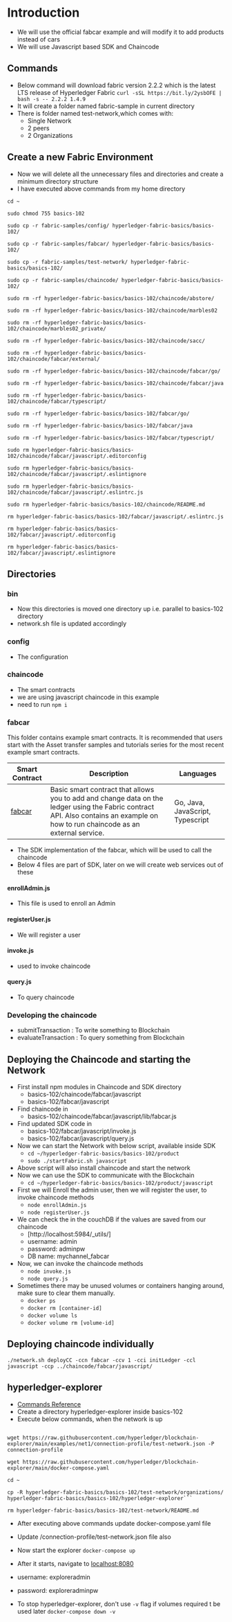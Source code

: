 # Introduction

- We will use the official fabcar example and will modify it to add products instead of cars
- We will use Javascript based SDK and Chaincode

## Commands

- Below command will download fabric version 2.2.2 which is the latest LTS release of Hyperledger Fabric
  `curl -sSL https://bit.ly/2ysbOFE | bash -s -- 2.2.2 1.4.9`
- It will create a folder named fabric-sample in current directory
- There is folder named test-network,which comes with:
  - Single Network
  - 2 peers
  - 2 Organizations

## Create a new Fabric Environment

- Now we will delete all the unnecessary files and directories and create a minimum directory structure
- I have executed above commands from my home directory

`cd ~`

`sudo chmod 755 basics-102`

`sudo cp -r fabric-samples/config/ hyperledger-fabric-basics/basics-102/`

`sudo cp -r fabric-samples/fabcar/ hyperledger-fabric-basics/basics-102/`

`sudo cp -r fabric-samples/test-network/ hyperledger-fabric-basics/basics-102/`

`sudo cp -r fabric-samples/chaincode/ hyperledger-fabric-basics/basics-102/`

`sudo rm -rf hyperledger-fabric-basics/basics-102/chaincode/abstore/`

`sudo rm -rf hyperledger-fabric-basics/basics-102/chaincode/marbles02`

`sudo rm -rf hyperledger-fabric-basics/basics-102/chaincode/marbles02_private/`

`sudo rm -rf hyperledger-fabric-basics/basics-102/chaincode/sacc/`

`sudo rm -rf hyperledger-fabric-basics/basics-102/chaincode/fabcar/external/`

`sudo rm -rf hyperledger-fabric-basics/basics-102/chaincode/fabcar/go/`

`sudo rm -rf hyperledger-fabric-basics/basics-102/chaincode/fabcar/java`

`sudo rm -rf hyperledger-fabric-basics/basics-102/chaincode/fabcar/typescript/`

`sudo rm -rf hyperledger-fabric-basics/basics-102/fabcar/go/`

`sudo rm -rf hyperledger-fabric-basics/basics-102/fabcar/java`

`sudo rm -rf hyperledger-fabric-basics/basics-102/fabcar/typescript/`

`sudo rm hyperledger-fabric-basics/basics-102/chaincode/fabcar/javascript/.editorconfig`

`sudo rm hyperledger-fabric-basics/basics-102/chaincode/fabcar/javascript/.eslintignore`

`sudo rm hyperledger-fabric-basics/basics-102/chaincode/fabcar/javascript/.eslintrc.js`

`sudo rm hyperledger-fabric-basics/basics-102/chaincode/README.md`

`rm hyperledger-fabric-basics/basics-102/fabcar/javascript/.eslintrc.js`

`rm hyperledger-fabric-basics/basics-102/fabcar/javascript/.editorconfig`

`rm hyperledger-fabric-basics/basics-102/fabcar/javascript/.eslintignore`

## Directories

### bin

- Now this directories is moved one directory up i.e. parallel to basics-102 directory
- network.sh file is updated accordingly

### config

- The configuration

### chaincode

- The smart contracts
- we are using javascript chaincode in this example
- need to run `npm i`

### fabcar

This folder contains example smart contracts. It is recommended that users start with the Asset transfer samples and tutorials series for the most recent example smart contracts.

| **Smart Contract** | **Description**                                                                                                                                                                   | **Languages**                    |
| ------------------ | --------------------------------------------------------------------------------------------------------------------------------------------------------------------------------- | -------------------------------- |
| [fabcar](fabcar)   | Basic smart contract that allows you to add and change data on the ledger using the Fabric contract API. Also contains an example on how to run chaincode as an external service. | Go, Java, JavaScript, Typescript |

- The SDK implementation of the fabcar, which will be used to call the chaincode
- Below 4 files are part of SDK, later on we will create web services out of these

#### enrollAdmin.js

- This file is used to enroll an Admin

#### registerUser.js

- We will register a user

#### invoke.js

- used to invoke chaincode

#### query.js

- To query chaincode

### Developing the chaincode

- submitTransaction : To write something to Blockchain
- evaluateTransaction : To query something from Blockchain

## Deploying the Chaincode and starting the Network

- First install npm modules in Chaincode and SDK directory
  - basics-102/chaincode/fabcar/javascript
  - basics-102/fabcar/javascript
- Find chaincode in
  - basics-102/chaincode/fabcar/javascript/lib/fabcar.js
- Find updated SDK code in
  - basics-102/fabcar/javascript/invoke.js
  - basics-102/fabcar/javascript/query.js
- Now we can start the Network with below script, available inside SDK
  - `cd ~/hyperledger-fabric-basics/basics-102/product`
  - `sudo ./startFabric.sh javascript`
- Above script will also install chaincode and start the network
- Now we can use the SDK to communicate with the Blockchain
  - `cd ~/hyperledger-fabric-basics/basics-102/product/javascript`
- First we will Enroll the admin user, then we will register the user, to invoke chaincode methods
  - `node enrollAdmin.js`
  - `node registerUser.js`
- We can check the in the couchDB if the values are saved from our chaincode
  - [http://localhost:5984/_utils/]
  - username: admin
  - password: adminpw
  - DB name: mychannel_fabcar
- Now, we can invoke the chaincode methods
  - `node invoke.js`
  - `node query.js`
- Sometimes there may be unused volumes or containers hanging around, make sure to clear them manually.
  - `docker ps`
  - `docker rm [container-id]`
  - `docker volume ls`
  - `docker volume rm [volume-id]`

## Deploying chaincode individually

`./network.sh deployCC -ccn fabcar -ccv 1 -cci initLedger -ccl javascript -ccp ../chaincode/fabcar/javascript/`

## hyperledger-explorer

- [Commands Reference](https://github.com/hyperledger/blockchain-explorer)
- Create a directory hyperledger-explorer inside basics-102
- Execute below commands, when the network is up

````wget https://raw.githubusercontent.com/hyperledger/blockchain-explorer/main/examples/net1/config.json

wget https://raw.githubusercontent.com/hyperledger/blockchain-explorer/main/examples/net1/connection-profile/test-network.json -P connection-profile

wget https://raw.githubusercontent.com/hyperledger/blockchain-explorer/main/docker-compose.yaml

cd ~

cp -R hyperledger-fabric-basics/basics-102/test-network/organizations/ hyperledger-fabric-basics/basics-102/hyperledger-explorer```

rm hyperledger-fabric-basics/basics-102/test-network/README.md
````

- After executing above commands update docker-compose.yaml file
- Update /connection-profile/test-network.json file also
- Now start the explorer
  `docker-compose up`

- After it starts, navigate to [localhost:8080](http://localhost:8080/#/)
- username: exploreradmin
- password: exploreradminpw

- To stop hyperledger-explorer, don't use `-v` flag if volumes required t be used later
  `docker-compose down -v`
